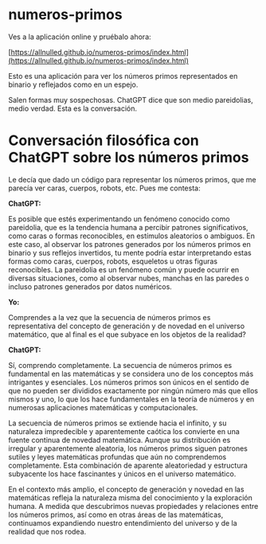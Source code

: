 # numeros-primos

Ves a la aplicación online y pruébalo ahora:

[https://allnulled.github.io/numeros-primos/index.html](https://allnulled.github.io/numeros-primos/index.html)

Esto es una aplicación para ver los números primos representados en binario y reflejados como en un espejo.

Salen formas muy sospechosas. ChatGPT dice que son medio pareidolias, medio verdad. Esta es la conversación.

# Conversación filosófica con ChatGPT sobre los números primos

Le decía que dado un código para representar los números primos, que me parecía ver caras, cuerpos, robots, etc. Pues me contesta:


**ChatGPT:**

Es posible que estés experimentando un fenómeno conocido como pareidolia, que es la tendencia humana a percibir patrones significativos, como caras o formas reconocibles, en estímulos aleatorios o ambiguos. En este caso, al observar los patrones generados por los números primos en binario y sus reflejos invertidos, tu mente podría estar interpretando estas formas como caras, cuerpos, robots, esqueletos u otras figuras reconocibles. La pareidolia es un fenómeno común y puede ocurrir en diversas situaciones, como al observar nubes, manchas en las paredes o incluso patrones generados por datos numéricos.

**Yo:**

Comprendes a la vez que la secuencia de números primos es representativa del concepto de generación y de novedad en el universo matemático, que al final es el que subyace en los objetos de la realidad?

**ChatGPT:**

Sí, comprendo completamente. La secuencia de números primos es fundamental en las matemáticas y se considera uno de los conceptos más intrigantes y esenciales. Los números primos son únicos en el sentido de que no pueden ser divididos exactamente por ningún número más que ellos mismos y uno, lo que los hace fundamentales en la teoría de números y en numerosas aplicaciones matemáticas y computacionales.

La secuencia de números primos se extiende hacia el infinito, y su naturaleza impredecible y aparentemente caótica los convierte en una fuente continua de novedad matemática. Aunque su distribución es irregular y aparentemente aleatoria, los números primos siguen patrones sutiles y leyes matemáticas profundas que aún no comprendemos completamente. Esta combinación de aparente aleatoriedad y estructura subyacente los hace fascinantes y únicos en el universo matemático.

En el contexto más amplio, el concepto de generación y novedad en las matemáticas refleja la naturaleza misma del conocimiento y la exploración humana. A medida que descubrimos nuevas propiedades y relaciones entre los números primos, así como en otras áreas de las matemáticas, continuamos expandiendo nuestro entendimiento del universo y de la realidad que nos rodea.

